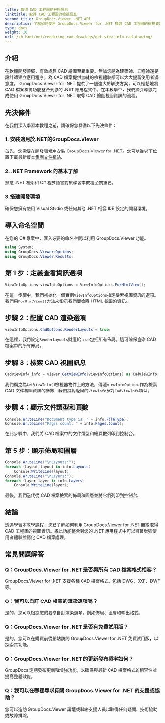 ```yaml
---
title: 取得 CAD 工程圖的檢視信息
linktitle: 取得 CAD 工程圖的檢視信息
second_title: GroupDocs.Viewer .NET API
description: 了解如何使用 GroupDocs.Viewer for .NET 擷取 CAD 工程圖的檢視資訊。透過無縫 CAD 檔案處理增強您的 .NET 應用程式。
type: docs
weight: 10
url: /zh-hant/net/rendering-cad-drawings/get-view-info-cad-drawing/
---
```

## 介紹
在軟體開發領域，有效處理 CAD 繪圖至關重要。無論您是為建築師、工程師還是設計師建立應用程序，為 CAD 檔案提供無縫的檢視體驗都可以大大提高使用者滿意度。 GroupDocs.Viewer for .NET 提供了一個強大的解決方案，可以輕鬆地將 CAD 檔案檢視功能整合到您的 .NET 應用程式中。在本教學中，我們將引導您完成使用 GroupDocs.Viewer for .NET 取得 CAD 繪圖視圖資訊的流程。
## 先決條件
在我們深入學習本教程之前，請確保您具備以下先決條件：
### 1. 安裝適用於.NET的GroupDocs.Viewer
首先，您需要在開發環境中安裝 GroupDocs.Viewer for .NET。您可以從以下位置下載最新版本[集團文件網站](https://releases.groupdocs.com/viewer/net/).
### 2. .NET Framework 的基本了解
熟悉 .NET 框架和 C# 程式語言對於學習本教程至關重要。
### 3.搭建開發環境
確保您擁有使用 Visual Studio 或任何其他 .NET 相容 IDE 設定的開發環境。

## 導入命名空間
在您的 C# 專案中，匯入必要的命名空間以利用 GroupDocs.Viewer 功能。

```csharp
using System;
using GroupDocs.Viewer.Options;
using GroupDocs.Viewer.Results;
```

## 第 1 步：定義查看資訊選項
```csharp
ViewInfoOptions viewInfoOptions = ViewInfoOptions.ForHtmlView();
```
在這一步驟中，我們初始化一個實例`ViewInfoOptions`指定檢索視圖資訊的選項。我們用`ForHtmlView()`方法來指示我們要檢索 HTML 視圖的資訊。
## 步驟 2：配置 CAD 渲染選項
```csharp
viewInfoOptions.CadOptions.RenderLayouts = true;
```
在這裡，我們設定`RenderLayouts`財產給`true`包括所有佈局。這可確保渲染 CAD 檔案中的所有佈局。
## 步驟 3：檢索 CAD 視圖訊息
```csharp
CadViewInfo info = viewer.GetViewInfo(viewInfoOptions) as CadViewInfo;
```
我們稱之為`GetViewInfo()`檢視器物件上的方法，傳遞`viewInfoOptions`作為檢索 CAD 文件視圖資訊的參數。我們投射返回的`ViewInfo`反對`CadViewInfo`類型。
## 步驟 4：顯示文件類型和頁數
```csharp
Console.WriteLine("Document type is: " + info.FileType);
Console.WriteLine("Pages count: " + info.Pages.Count);
```
在此步驟中，我們將 CAD 檔案中的文件類型和總頁數列印到控制台。
## 第 5 步：顯示佈局和圖層
```csharp
Console.WriteLine("\nLayouts:");
foreach (Layout layout in info.Layouts)
    Console.WriteLine(layout);
Console.WriteLine("\nLayers:");
foreach (Layer layer in info.Layers)
    Console.WriteLine(layer);
```
最後，我們迭代從 CAD 檔案檢索的佈局和圖層並將它們列印到控制台。

## 結論
透過學習本教學課程，您已了解如何利用 GroupDocs.Viewer for .NET 無縫取得 CAD 工程圖的視圖資訊。將此功能整合到您的 .NET 應用程式中可以顯著增強使用者體驗並簡化 CAD 檔案處理。
## 常見問題解答
### Q：GroupDocs.Viewer for .NET 是否與所有 CAD 檔案格式相容？
GroupDocs.Viewer for .NET 支援各種 CAD 檔案格式，包括 DWG、DXF、DWF 等。
### Q：我可以自訂 CAD 檔案的渲染選項嗎？
是的，您可以根據您的要求自訂渲染選項，例如佈局、圖層和輸出格式。
### Q：GroupDocs.Viewer for .NET 是否有免費試用版？
是的，您可以在購買前從網站訪問 GroupDocs.Viewer for .NET 免費試用版，以探索其功能。
### Q：GroupDocs.Viewer for .NET 的更新發布頻率如何？
GroupDocs 定期發布更新和增強功能，以確保與最新 CAD 檔案格式的相容性並提高整體效能。
### Q：我可以在哪裡尋求有關 GroupDocs.Viewer for .NET 的支援或協助？
您可以造訪 GroupDocs.Viewer 論壇或聯絡支援人員以取得任何疑問、技術協助或故障排除。